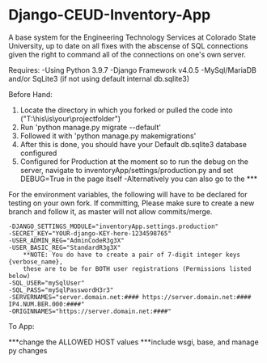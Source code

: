 # Django-CEUD-Inventory-App
A base system for the Engineering Technology Services at Colorado State University, up to date on all fixes with the abscense of SQL connections given the right to command all of the connections on one's own server.

Requires:
    -Using Python 3.9.7
    -Django Framework v4.0.5
    -MySql/MariaDB and/or SqLite3 (if not using default internal db.sqlite3)

Before Hand:
1. Locate the directory in which you forked or pulled the code into ("T:\\his\is\your\projectfolder")
2. Run 'python manage.py migrate --default'
3. Followed it with 'python manage.py makemigrations'
4. After this is done, you should have your Default db.sqlite3 database configured
5. Configured for Production at the moment so to run the debug on the server, navigate to inventoryApp/settings/production.py and set DEBUG=True in the page itself
    -Alternatively you can also go to the ***

For the environment variables, the following will have to be declared for testing on your own fork.
If committing, Please make sure to create a new branch and follow it, as master will not allow commits/merge.

    -DJANGO_SETTINGS_MODULE="inventoryApp.settings.production"
    -SECRET_KEY="YOUR-django-KEY-here-1234598765"
    -USER_ADMIN_REG="AdminCodeR3g3X"
    -USER_BASIC_REG="StandardR3g3X"
        **NOTE: You do have to create a pair of 7-digit integer keys {verbose_name},
        these are to be for BOTH user registrations (Permissions listed below)
    -SQL_USER="mySqlUser"
    -SQL_PASS="mySqlPasswordH3r3"
    -SERVERNAMES="server.domain.net:#### https://server.domain.net:#### IP4.NUM.BER.000:####"
    -ORIGINNAMES="https://server.domain.net:####"

To App:


***change the ALLOWED HOST values
***include wsgi, base, and manage py changes
